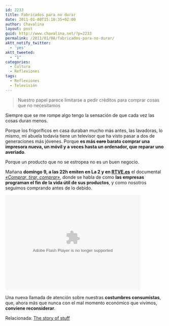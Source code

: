 ```yaml
---
id: 2233
title: Fabricados para no durar
date: 2011-01-08T15:10:35+02:00
author: Chavalina
layout: post
guid: http://www.chavalina.net/?p=2233
permalink: /2011/01/08/fabricados-para-no-durar/
aktt_notify_twitter:
  - 'yes'
aktt_tweeted:
  - "1"
categories:
  - Cultura
  - Reflexiones
tags:
  - Reflexiones
  - Televisión
---
```

> Nuestro papel parece limitarse a pedir créditos para comprar cosas que no necesitamos

Siempre que se me rompe algo tengo la sensación de que cada vez las cosas duran menos.

Porque los frigoríficos en casa duraban mucho más antes, las lavadoras, lo mismo, mi abuela todavía tiene un televisor que ha visto pasar a dos de generaciones más jóvenes. Porque **es más <span style="text-decoration: line-through;">caro</span> barato comprar una impresora nueva, un móvil y a veces hasta un ordenador, que reparar uno averiado**.

Porque un producto que no se estropea no es un buen negocio.

Mañana **domingo 9, a las 22h emiten en La 2 y en <a href="http://www.rtve.es/television/documentales/comprar-tirar-comprar/directo/" target="_blank">RTVE.es</a>** el documental <a href="http://www.rtve.es/television/documentales/comprar-tirar-comprar/" target="_blank"><em>«Comprar, tirar, comprar»</em></a>, donde se habla de como **las empresas programan el fin de la vida útil de sus productos**, y como nosotros seguimos comprando antes de lo debido.

<object id="RTVEPlayer2558" classid="clsid:d27cdb6e-ae6d-11cf-96b8-444553540000" width="425" height="300" codebase="http://download.macromedia.com/pub/shockwave/cabs/flash/swflash.cab#version=6,0,40,0"><param name="allowScriptAccess" value="always" /><param name="allowFullScreen" value="true" /><param name="src" value="http://www.rtve.es/swf/v2/embed/980278_es_videos/RTVEPlayer.swf" /><param name="name" value="RTVEPlayer2558" /><param name="allowfullscreen" value="true" /><embed id="RTVEPlayer2558" type="application/x-shockwave-flash" width="425" height="300" src="http://www.rtve.es/swf/v2/embed/980278_es_videos/RTVEPlayer.swf" name="RTVEPlayer2558" allowfullscreen="true" allowscriptaccess="always"></embed></object>

Una nueva llamada de atención sobre nuestras **costumbres consumistas**, que, ahora más que nunca con el mal momento económico que vivimos, **conviene reconsiderar**.

Relacionada: [The story of stuff](http://www.chavalina.net/2009/01/07/algo-tiene-que-cambiar/)